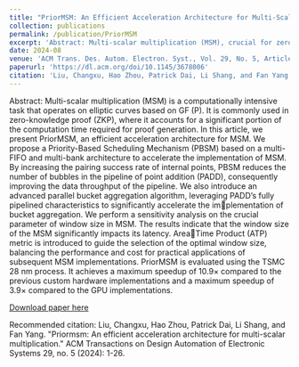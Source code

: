 ```yaml
---
title: "PriorMSM: An Efficient Acceleration Architecture for Multi-Scalar Multiplication"
collection: publications
permalink: /publication/PriorMSM
excerpt: 'Abstract: Multi-scalar multiplication (MSM), crucial for zero-knowledge proof (ZKP), is computationally intensive, and this paper introduces PriorMSM, an efficient acceleration architecture that utilizes a Priority-Based Scheduling Mechanism (PBSM) and a parallel bucket aggregation algorithm to improve performance. Evaluations show that PriorMSM achieves up to 10.9× speedup over previous hardware implementations and 3.9× over GPU implementations.'
date: 2024-08
venue: 'ACM Trans. Des. Autom. Electron. Syst., Vol. 29, No. 5, Article 77'
paperurl: 'https://dl.acm.org/doi/10.1145/3678006'
citation: 'Liu, Changxu, Hao Zhou, Patrick Dai, Li Shang, and Fan Yang. "Priormsm: An efficient acceleration architecture for multi-scalar multiplication." ACM Transactions on Design Automation of Electronic Systems 29, no. 5 (2024): 1-26.'
---
```


Abstract: Multi-scalar multiplication (MSM) is a computationally intensive task that operates on elliptic curves based on GF (P). It is commonly used in zero-knowledge proof (ZKP), where it accounts for a significant portion of the computation time required for proof generation. In this article, we present PriorMSM, an efficient acceleration architecture for MSM. We propose a Priority-Based Scheduling Mechanism (PBSM) based on a multi-FIFO and multi-bank architecture to accelerate the implementation of MSM. By increasing the pairing success rate of internal points, PBSM reduces the number of bubbles in the pipeline of point addition (PADD), consequently improving the data throughput of the pipeline. We also introduce an advanced parallel bucket aggregation algorithm, leveraging PADD’s fully pipelined characteristics to significantly accelerate the implementation of bucket aggregation. We perform a sensitivity analysis on the crucial parameter of window size in MSM. The results indicate that the window size of the MSM significantly impacts its latency. AreaTime Product (ATP) metric is introduced to guide the selection of the optimal window size, balancing the performance and cost for practical applications of subsequent MSM implementations. PriorMSM is evaluated using the TSMC 28 nm process. It achieves a maximum speedup of 10.9× compared to the previous custom hardware implementations and a maximum speedup of 3.9× compared to the GPU implementations.

[Download paper here](http://academicpages.github.io/files/PriorMSM.pdf)

Recommended citation: Liu, Changxu, Hao Zhou, Patrick Dai, Li Shang, and Fan Yang. "Priormsm: An efficient acceleration architecture for multi-scalar multiplication." ACM Transactions on Design Automation of Electronic Systems 29, no. 5 (2024): 1-26.
